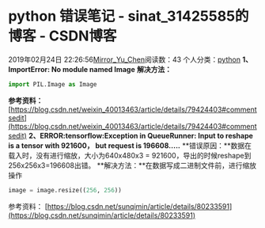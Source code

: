 # python 错误笔记 - sinat_31425585的博客 - CSDN博客
2019年02月24日 22:26:56[Mirror_Yu_Chen](https://me.csdn.net/sinat_31425585)阅读数：43
个人分类：[python](https://blog.csdn.net/sinat_31425585/article/category/6402119)
**1、ImportError: No module named Image**
**解决方法：**
```python
import PIL.Image as Image
```
**参考资料：**
[https://blog.csdn.net/weixin_40013463/article/details/79424403#commentsedit](https://blog.csdn.net/weixin_40013463/article/details/79424403#commentsedit)
**2、ERROR:tensorflow:Exception in QueueRunner: Input to reshape is a tensor with 921600， but request is 196608.....**
**错误原因：**数据在载入时，没有进行缩放，大小为640x480x3 = 921600，导出的时候reshape到256x256x3=196608出错。
**解决方法：**在数据写成二进制文件前，进行缩放操作
```python
image = image.resize((256, 256))
```
参考资料：
[https://blog.csdn.net/sunqimin/article/details/80233591](https://blog.csdn.net/sunqimin/article/details/80233591)
